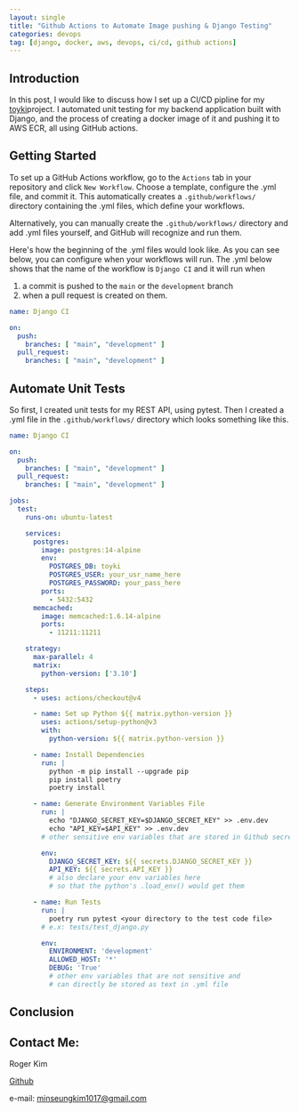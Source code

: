 ```yaml
---
layout: single
title: "Github Actions to Automate Image pushing & Django Testing"
categories: devops
tag: [django, docker, aws, devops, ci/cd, github actions] 
---
```

## Introduction 
In this post, I would like to discuss how I set up a CI/CD pipline for my [toyki](https://toyki-homepage.vercel.app/)project. I automated unit testing for my backend application built with Django, and the process of creating a docker image of it and pushing it to AWS ECR, all using GitHub actions.

## Getting Started
To set up a GitHub Actions workflow, go to the `Actions` tab in your repository and click `New Workflow`. Choose a template, configure the .yml file, and commit it. This automatically creates a `.github/workflows/` directory containing the .yml files, which define your workflows.

Alternatively, you can manually create the `.github/workflows/` directory and add .yml files yourself, and GitHub will recognize and run them.

Here's how the beginning of the .yml files would look like. As you can see below, you can configure when your workflows will run. The .yml below shows that the name of the workflow is `Django CI` and it will run when 

1. a commit is pushed to the `main` or the `development` branch
2. when a pull request is created on them.

```yml
name: Django CI

on:
  push:
    branches: [ "main", "development" ]
  pull_request:
    branches: [ "main", "development" ]
```

## Automate Unit Tests
So first, I created unit tests for my REST API, using pytest. Then I created a .yml file in the `.github/workflows/` directory which looks something like this.

```yml
name: Django CI

on:
  push:
    branches: [ "main", "development" ]
  pull_request:
    branches: [ "main", "development" ]

jobs:
  test:
    runs-on: ubuntu-latest

    services:
      postgres:
        image: postgres:14-alpine
        env:
          POSTGRES_DB: toyki
          POSTGRES_USER: your_usr_name_here 
          POSTGRES_PASSWORD: your_pass_here
        ports:
          - 5432:5432
      memcached:
        image: memcached:1.6.14-alpine
        ports:
          - 11211:11211

    strategy:
      max-parallel: 4
      matrix:
        python-version: ['3.10']

    steps:
      - uses: actions/checkout@v4

      - name: Set up Python ${{ matrix.python-version }}
        uses: actions/setup-python@v3
        with:
          python-version: ${{ matrix.python-version }}

      - name: Install Dependencies
        run: |
          python -m pip install --upgrade pip
          pip install poetry
          poetry install

      - name: Generate Environment Variables File
        run: |
          echo "DJANGO_SECRET_KEY=$DJANGO_SECRET_KEY" >> .env.dev
          echo "API_KEY=$API_KEY" >> .env.dev
        # other sensitive env variables that are stored in Github secrets

        env:
          DJANGO_SECRET_KEY: ${{ secrets.DJANGO_SECRET_KEY }}
          API_KEY: ${{ secrets.API_KEY }}
          # also declare your env variables here
          # so that the python's .load_env() would get them

      - name: Run Tests
        run: |
          poetry run pytest <your directory to the test code file>
        # e.x: tests/test_django.py

        env:
          ENVIRONMENT: 'development'
          ALLOWED_HOST: '*'
          DEBUG: 'True'
          # other env variables that are not sensitive and
          # can directly be stored as text in .yml file
```
## Conclusion

## Contact Me:
Roger Kim

[Github](https://github.com/kmsrogerkim)

e-mail: <minseungkim1017@gmail.com> 

